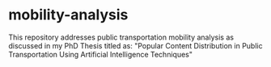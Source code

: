 # mobility-analysis
This repository addresses public transportation mobility analysis as discussed in my PhD Thesis titled as: "Popular Content Distribution in Public Transportation Using Artificial Intelligence Techniques"
